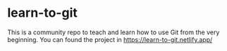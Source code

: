 # learn-to-git
This is a community repo to teach and learn how to use Git from the very beginning.
You can found the project in https://learn-to-git.netlify.app/
